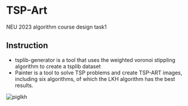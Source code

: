 # TSP-Art
NEU 2023 algorithm course design task1

## Instruction
* tsplib-generator is a tool that uses the weighted voronoi stippling algorithm to create a tsplib dataset
* Painter is a tool to solve TSP problems and create TSP-ART images, including six algorithms, of which the LKH algorithm has the best results.

![piglkh](https://github.com/planepig/TSP-Art/blob/main/planepig-LKH.png)